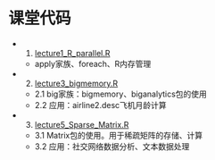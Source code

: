 # 课堂代码
- 1. [lecture1_R_parallel.R](https://github.com/Snowing-ST/distributed_computation/blob/master/parallel_computation/lecture1_R_parallel.R)
    - apply家族、foreach、R内存管理

- 2. [lecture3_bigmemory.R](https://github.com/Snowing-ST/distributed_computation/blob/master/parallel_computation/lecture3_bigmemory.R)

    - 2.1 big家族：bigmemory、biganalytics包的使用
    - 2.2 应用：airline2.desc飞机月龄计算

- 3. [lecture5_Sparse_Matrix.R](https://github.com/Snowing-ST/distributed_computation/blob/master/parallel_computation/lecture5_Sparse_Matrix.R)
    - 3.1 Matrix包的使用。用于稀疏矩阵的存储、计算
    - 3.2 应用：社交网络数据分析、文本数据处理
